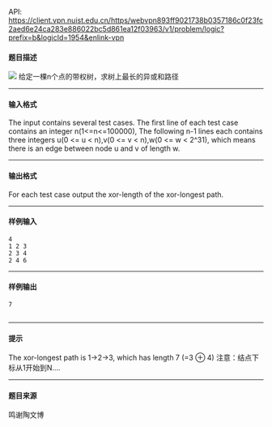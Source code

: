 API: https://client.vpn.nuist.edu.cn/https/webvpn893ff9021738b0357186c0f23fc2aed6e24ca283e886022bc5d861ea12f03963/v1/problem/logic?prefix=b&logicId=1954&enlink-vpn

#### 题目描述

![](../file/1954_0.jpg) 给定一棵n个点的带权树，求树上最长的异或和路径

---

#### 输入格式

The input contains several test cases. The first line of each test case contains an integer n(1<=n<=100000), The following n-1 lines each contains three integers u(0 <= u < n),v(0 <= v < n),w(0 <= w < 2^31), which means there is an edge between node u and v of length w.

---

#### 输出格式

For each test case output the xor-length of the xor-longest path.

---

#### 样例输入
```
4
1 2 3
2 3 4
2 4 6

```

---

#### 样例输出
```
7


```

---

#### 提示

The xor-longest path is 1->2->3, which has length 7 (=3 ⊕ 4) 注意：结点下标从1开始到N....

---

#### 题目来源

鸣谢陶文博